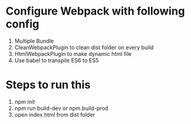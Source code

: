 # Configure Webpack with following config

1. Multiple Bundle
2. CleanWebpackPlugin to clean dist folder on every build
3. HtmlWebpackPlugin to make dynamic html file
4. Use babel to transpile ES6 to ES5


# Steps to run this

1. npm init
2. npm run build-dev or npm build-prod
3. open index.html from dist folder